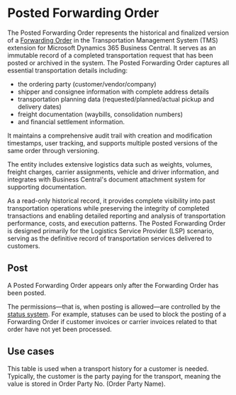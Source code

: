 # Posted Forwarding Order

The Posted Forwarding Order represents the historical and finalized version of a [Forwarding Order](forwardingorder.md) in the Transportation Management System (TMS) extension for Microsoft Dynamics 365 Business Central. It serves as an immutable record of a completed transportation request that has been posted or archived in the system.
The Posted Forwarding Order captures all essential transportation details including:

- the ordering party (customer/vendor/company)
- shipper and consignee information with complete address details
- transportation planning data (requested/planned/actual pickup and delivery dates)
- freight documentation (waybills, consolidation numbers)
- and financial settlement information.

It maintains a comprehensive audit trail with creation and modification timestamps, user tracking, and supports multiple posted versions of the same order through versioning.

The entity includes extensive logistics data such as weights, volumes, freight charges, carrier assignments, vehicle and driver information, and integrates with Business Central's document attachment system for supporting documentation.

As a read-only historical record, it provides complete visibility into past transportation operations while preserving the integrity of completed transactions and enabling detailed reporting and analysis of transportation performance, costs, and execution patterns. The Posted Forwarding Order is designed primarily for the Logistics Service Provider (LSP) scenario, serving as the definitive record of transportation services delivered to customers.

## Post

A Posted Forwarding Order appears only after the Forwarding Order has been posted.

The permissions—that is, when posting is allowed—are controlled by the [status system](statuses.md). For example, statuses can be used to block the posting of a Forwarding Order if customer invoices or carrier invoices related to that order have not yet been processed.

## Use cases

This table is used when a transport history for a customer is needed. Typically, the customer is the party paying for the transport, meaning the value is stored in Order Party No. (Order Party Name).
